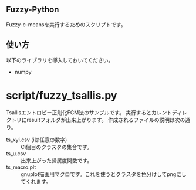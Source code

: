 Fuzzy-Python
--------------------------------------
Fuzzy-c-meansを実行するためのスクリプトです。




使い方
---------------------------------------- 
以下のライブラリを導入しておいてください。
* numpy

# script/fuzzy_tsallis.py
Tsallisエントロピー正則化FCM法のサンプルです。
実行するとカレントディレクトリにresultフォルダが出来上がります。
作成されるファイルの説明は次の通り。
<dl> 
	<dt>ts_xyi.csv (iは任意の数字)</dt>
	<dd>Ci個目のクラスタの集合です。</dd>
	<dt>ts_u.csv</dt>
	<dd>出来上がった帰属度関数です。</dd>
	<dt>ts_macro.plt</dt>
	<dd>gnuplot描画用マクロです。これを使うとクラスタを色分けしてpngにしてくれます。</dd>
</dl>
